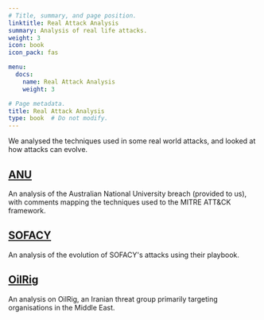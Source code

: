 ```yaml
---
# Title, summary, and page position.
linktitle: Real Attack Analysis
summary: Analysis of real life attacks.
weight: 3
icon: book
icon_pack: fas

menu:
  docs:
    name: Real Attack Analysis
    weight: 3

# Page metadata.
title: Real Attack Analysis
type: book  # Do not modify.
---
```


We analysed the techniques used in some real world attacks, and looked at how attacks can evolve.

## [ANU](ANU)

An analysis of the Australian National University breach (provided to us), with comments mapping the techniques used to the MITRE ATT&CK framework.

## [SOFACY](SOFACY)

An analysis of the evolution of SOFACY's attacks using their playbook.

## [OilRig](OILRIG)

An analysis on OilRig, an Iranian threat group primarily targeting organisations in the Middle East.